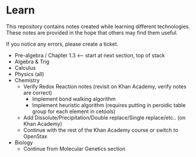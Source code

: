 # Learn
This repository contains notes created while learning different technologies. These notes are provided in the hope that others may find them useful.

If you notice any errors, please create a ticket.

* Pre-algebra / Chapter 1.3 <-- start at next section,  top of stack
* Algebra & Trig
* Calculus
* Physics (all)
* Chemistry
  * Verify Redox Reaction notes (revisit on Khan Academy, verify notes are correct)
    * Implement bond walking algorithm
    * Implement heuristic algorithm (requires putting in peroidic table group for each element in cetools)
  * Add Dissolute/Precipitation/Double replace/Single replace/etc.. (on Khan Academy)
  * Continue with the rest of the Khan Academy course or switch to OpenStax 
* Biology
  * Continue from Molecular Genetics section